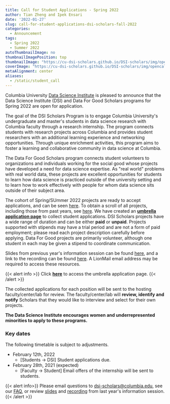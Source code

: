 ```yaml
---
title: Call for Student Applications - Spring 2022
author: Tian Zheng and Ipek Ensari
date: '2022-01-27'
slug: call-for-student-applications-dsi-scholars-fall-2022
categories:
  - Announcement
tags:
  - Spring 2022
  - Summer 2022
autoThumbnailImage: no
thumbnailImagePosition: top
thumbnailImage: "https://cu-dsi-scholars.github.io/DSI-scholars/img/opencall_students_spring_2022.png"
coverImage: "https://cu-dsi-scholars.github.io/DSI-scholars/img/opencall_students_spring_2022.png"
metaAlignment: center
aliases:
  - /static/student_call
---
```

Columbia University [Data Science Institute](http://datascience.columbia.edu/) is pleased to announce that the Data Science Institute (DSI) and Data For Good Scholars programs for Spring 2022 are open for application.

The goal of the DSI Scholars Program is to engage Columbia University's undergraduate and master's students in data science research with Columbia faculty through a research internship. The program connects students with research projects across Columbia and provides student researchers with an additional learning experience and networking opportunities. Through unique enrichment activities, this program aims to foster a learning and collaborative community in data science at Columbia.

The Data For Good Scholars program connects student volunteers to organizations and individuals working for the social good whose projects have developed a need for data science expertise. As "real world" problems with real world data, these projects are excellent opportunities for students to learn how data science is practiced outside of the university setting and to learn how to work effectively with people for whom data science sits outside of their subject area.

<!--more-->

The cohort of Spring/SUmmer 2022 projects are ready to accept applications, and can be seen [here](/categories/open-projects-spring-2022). To obtain a scroll of all projects, including those from past years, see [here](/). We have created an [**umbrella application page**](https://forms.gle/qjj2dZbp7uLZRT1w7) to collect student applications. DSI Scholars projects have a wide range of duration and can be either **paid** or **unpaid**. Projects supported with stipends may have a trial period and are not a form of paid employment; please read each project description carefully before applying. Data For Good projects are primarily volunteer, although one student in each may be given a stipend to coordinate communication.

Slides from previous year's information session can be found [here](https://docs.google.com/presentation/d/11KPHFM94AcjEuTAZRP7qDmFmQ9UOYkK2EYHZY3bemyU/edit?usp=sharing), and a link to the recording can be found [here](https://columbia.hosted.panopto.com/Panopto/Pages/Viewer.aspx?id=7f7e5c53-3da8-4d96-9ce1-ac400104713e). A LionMail email address may be required to access these resources.

{{< alert info >}}
Click [**here**](https://forms.gle/qjj2dZbp7uLZRT1w7) to access the umbrella application page. 
{{< /alert >}}

The collected applications for each position will be sent to the hosting faculty/center/lab for review. The faculty/center/lab will **review, identify and notify** Scholars that they would like to interview and select for their own projects. 

**The Data Science Institute encourages women and underrepresented minorities to apply to these programs.**

### Key dates 

The following timetable is subject to adjustments. 

+ February 12th, 2022
    + [Students -> DSI] Student applications due.
+ February 28th, 2021 (expected)
    + [Faculty -> Student] Email offers of the internship will be sent to students.
        
{{< alert info>}}
Please email questions to [dsi-scholars@columbia.edu](mailto:dsi-scholars@columbia.edu), see our [FAQ](/page/faq2022_spring_summer/), or review  [slides](https://docs.google.com/presentation/d/11KPHFM94AcjEuTAZRP7qDmFmQ9UOYkK2EYHZY3bemyU/edit?usp=sharing) and [recording](https://columbia.hosted.panopto.com/Panopto/Pages/Viewer.aspx?id=7f7e5c53-3da8-4d96-9ce1-ac400104713e) from last year's information session.
{{< /alert >}}


